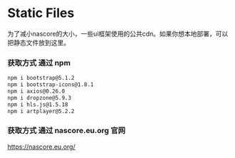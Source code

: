 # Static Files

为了减小nascore的大小，一些ui框架使用的公共cdn。如果你想本地部署，可以把静态文件放到这里。

### 获取方式 通过 npm

```sh
npm i bootstrap@5.1.2
npm i bootstrap-icons@1.8.1
npm i axios@0.26.0
npm i dropzone@5.9.3
npm i hls.js@1.5.18
npm i artplayer@5.2.2
```

### 获取方式 通过 nascore.eu.org 官网

https://nascore.eu.org/
